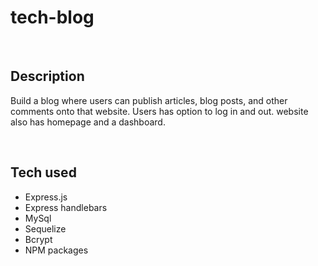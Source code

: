 # tech-blog

<br>

## Description
Build a blog where users can publish articles, blog posts, and other comments onto that website. Users has option to log in and out. website also has homepage and a dashboard.

<br>

## Tech used
- Express.js
- Express handlebars
- MySql
- Sequelize
- Bcrypt
- NPM packages

<br>

